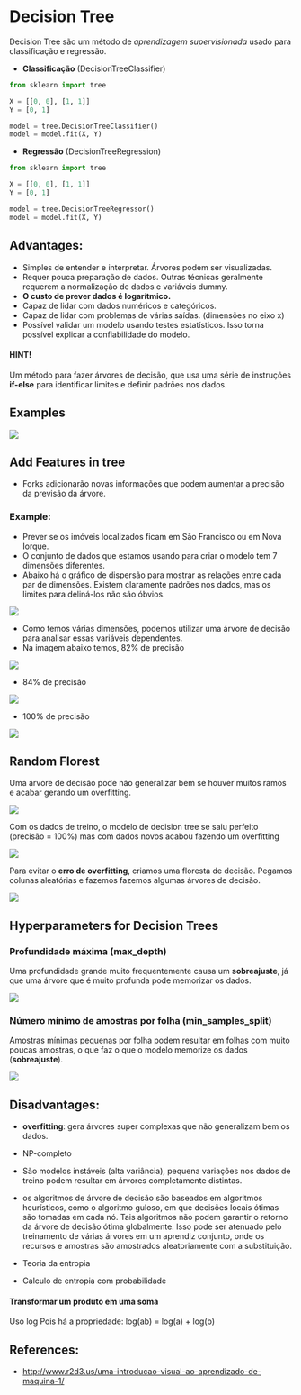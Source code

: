 
# Decision Tree

Decision Tree são um método de _aprendizagem supervisionada_ usado para classificação e regressão.

 - **Classificação** (DecisionTreeClassifier)


```python
from sklearn import tree

X = [[0, 0], [1, 1]]
Y = [0, 1]

model = tree.DecisionTreeClassifier()
model = model.fit(X, Y)
```

 - **Regressão** (DecisionTreeRegression)


```python
from sklearn import tree

X = [[0, 0], [1, 1]]
Y = [0, 1]

model = tree.DecisionTreeRegressor()
model = model.fit(X, Y)
```

## Advantages:

 - Simples de entender e interpretar. Árvores podem ser visualizadas.
 - Requer pouca preparação de dados. Outras técnicas geralmente requerem a normalização de dados e variáveis dummy.
 - **O custo de prever dados é logarítmico.**
 - Capaz de lidar com dados numéricos e categóricos. 
 - Capaz de lidar com problemas de várias saídas. (dimensões no eixo x)
 - Possível validar um modelo usando testes estatísticos. Isso torna possível explicar a confiabilidade do modelo.
 
 #### HINT!
Um método para fazer árvores de decisão, que usa uma série de instruções **if-else** para identificar limites e definir padrões nos dados.

## Examples

<img src="images/output_9_0.png"/>

## Add Features in tree

 - Forks adicionarão novas informações que podem aumentar a precisão da previsão da árvore.
 
 
 
### Example:
 - Prever se os imóveis localizados ficam em São Francisco ou em Nova Iorque.
 - O conjunto de dados que estamos usando para criar o modelo tem 7 dimensões diferentes.
 - Abaixo há o gráfico de dispersão para mostrar as relações entre cada par de dimensões. Existem claramente padrões nos dados, mas os limites para deliná-los não são óbvios.

<img src="images/output_11_0.png"/>

 - Como temos várias dimensões, podemos utilizar uma árvore de decisão para analisar essas variáveis dependentes.
 - Na imagem abaixo temos, 82% de precisão

<img src="images/output_13_0.png"/>

 * 84% de precisão

<img src="images/output_15_0.png"/>

 * 100% de precisão

<img src="images/output_15_0.png"/>

## Random Florest
 Uma árvore de decisão pode não generalizar bem se houver muitos ramos e acabar gerando um overfitting.

<img src="images/output_19_0.png"/>

Com os dados de treino, o modelo de decision tree se saiu perfeito (precisão = 100%) mas com dados novos acabou fazendo um overfitting

<img src="images/output_21_0.png"/>

Para evitar o **erro de overfitting**, criamos uma floresta de decisão.
Pegamos colunas aleatórias e fazemos fazemos algumas árvores de decisão.

<img src="images/output_23_0.png"/>

## Hyperparameters for Decision Trees

### Profundidade máxima (max_depth)
Uma profundidade grande muito frequentemente causa um **sobreajuste**, já que uma árvore que é muito profunda pode memorizar os dados. 


<img src="images/output_26_0.png"/>

### Número mínimo de amostras por folha (min_samples_split)
Amostras mínimas pequenas por folha podem resultar em folhas com muito poucas amostras, o que faz o que o modelo memorize os dados (**sobreajuste**).

<img src="images/output_28_0.png"/>

## Disadvantages:
 - **overfitting**: gera árvores super complexas que não generalizam bem os dados.
 - NP-completo
 - São modelos instáveis (alta variância), pequena variações nos dados de treino podem resultar em árvores completamente distintas.
 - os algoritmos de árvore de decisão são baseados em algoritmos heurísticos, como o algoritmo guloso, em que decisões locais ótimas são tomadas em cada nó. Tais algoritmos não podem garantir o retorno da árvore de decisão ótima globalmente. Isso pode ser atenuado pelo treinamento de várias árvores em um aprendiz conjunto, onde os recursos e amostras são amostrados aleatoriamente com a substituição.

 - Teoria da entropia
 - Calculo de entropia com probabilidade

#### Transformar um produto em uma soma
Uso log
Pois há a propriedade:
    log(ab) = log(a) + log(b)

## References:
- http://www.r2d3.us/uma-introducao-visual-ao-aprendizado-de-maquina-1/
